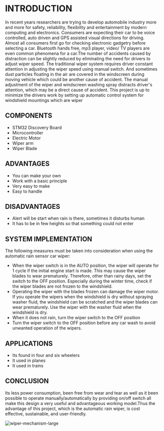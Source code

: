 # INTRODUCTION
In recent  years researchers  are  trying to  develop  automobile industry more  and more for safety,  reliability,  flexibility  and  entertainment  by  modern  computing  and  electronics. Consumers are expecting their car to be voice controlled, auto driven and GPS assisted visual directions for driving. Almost all consumers first go for checking electronic gadgetry before selecting  a  car. Bluetooth  hands  free,  mp3 player,  video/  TV  players are  even  common phenomena for a car.The number of accidents caused by distraction can be slightly reduced by eliminating the need for drivers to adjust  wiper  speed.  The  traditional  wiper  system  requires  driver  constant  attention  in adjusting the wiper speed using manual switch. And sometimes dust particles floating in the air are covered in the windscreen during moving vehicle which could be another cause of accident. The manual adjustment of the wiper and windscreen washing spray distracts driver's attention, which may be a direct cause of accident. This project is up to minimize the drivers work by setting up automatic control system for windshield mountings which are wiper

## COMPONENTS
 * STM32 Discovery Board
 * Microcontroller
 * Electric Motor
 * Wiper arm
 * Wiper Blade

## ADVANTAGES
* You can make your own
* Work with a basic principle
* Very easy to make
* Easy to handle

## DISADVANTAGES
* Alert will be start when rain is there, sometimes it disturbs human
* It has to be in few heights so that something could not enter 

##  SYSTEM IMPLEMENTATION
The  following  measures must  be taken  into consideration  when using  the automatic  rain sensor car wiper:
* When the wiper switch is in the AUTO position, the wiper will operate for 1 cycle if the initial engine start is made. This may cause the wiper blades to wear prematurely. Therefore, other than rainy days, set the switch to the OFF position. Especially during the winter time, check if the wiper blades are not frozen to the windshield.
* Operating  the  wiper with  the  blades  frozen can  damage  the  wiper motor.  If  you operate  the  wipers when  the windshield is  dry without  spraying washer fluid,  the windshield  can be  scratched and  the wiper  blades can  wear prematurely.  Use the wiper with the washer fluid when the windshield is dry.
*   When it does not rain, turn the wiper switch to the OFF position
*   Turn the wiper switch to the OFF position before any car wash to avoid unwanted operation of the wipers.   

## APPLICATIONS
* Its found in four and six wheelers
* It used in planes
* It used in trains

## CONCLUSION
Its less power consumption, been free from wear and tear as well  as  it been  possible to operate  manually/automatically by  providing on/off switch  all make this design a very useful and advantageous working model.Thus the advantage of this project, which  is  the automatic rain wiper, is  cost effective, sustainable,  and user-friendly. 

![wiper-mechanism-large](https://user-images.githubusercontent.com/101213319/168469392-8d58e852-8e52-4135-9080-20e235e0306d.jpg)
